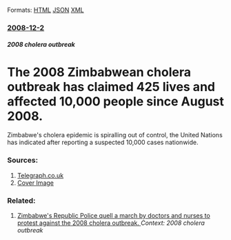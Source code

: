 
Formats: [HTML](/news/2008/12/2/the-2008-zimbabwean-cholera-outbreak-has-claimed-425-lives-and-affected-10-000-people-since-august-2008.html)  [JSON](/news/2008/12/2/the-2008-zimbabwean-cholera-outbreak-has-claimed-425-lives-and-affected-10-000-people-since-august-2008.json)  [XML](/news/2008/12/2/the-2008-zimbabwean-cholera-outbreak-has-claimed-425-lives-and-affected-10-000-people-since-august-2008.xml)  

### [2008-12-2](/news/2008/12/2/index.md)

##### 2008 cholera outbreak
#  The 2008 Zimbabwean cholera outbreak has claimed 425 lives and affected 10,000 people since August 2008. 

Zimbabwe&#039;s cholera epidemic is spiralling out of control, the United Nations has indicated after reporting a suspected 10,000 cases nationwide.


### Sources:

1. [Telegraph.co.uk](http://www.telegraph.co.uk/news/worldnews/africaandindianocean/zimbabwe/3536824/Zimbabwes-cholera-epidemic-hits-10000.html)
1. [Cover Image](http://i.telegraph.co.uk/multimedia/archive/01123/Cholera_1123739a.gif)

### Related:

1. [ Zimbabwe's Republic Police quell a march by doctors and nurses to protest against the 2008 cholera outbreak. ](/news/2008/12/3/zimbabwe-s-republic-police-quell-a-march-by-doctors-and-nurses-to-protest-against-the-2008-cholera-outbreak.md) _Context: 2008 cholera outbreak_
